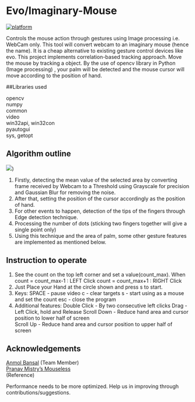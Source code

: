 # Evo/Imaginary-Mouse

[![platform](https://img.shields.io/badge/Implementation-Python-blue.svg)](https://www.android.com)

Controls the mouse action through gestures using Image processing i.e. WebCam only. This tool 
will convert webcam to an imaginary mouse (hence the name). It is a cheap alternative to existing gesture control devices like evo. This project implements correlation-based tracking approach. Move the mouse by tracking a object. By the use of opencv library in Python (Image processing) , your palm will be detected and the mouse cursor will move according to the position of hand.

##Libraries used

opencv<br>
numpy<br>
common<br>
video<br>
win32api, win32con<br>
pyautogui<br>
sys, getopt

## Algorithm outline

![](https://i.imgur.com/AlmKvJ5.png))

1) Firstly, detecting the mean value of the selected area by converting frame received by Webcam to a Threshold using Grayscale for precision and Gaussian Blur for removing the noise.
2) After that, setting the position of the cursor accordingly as the position of hand.
3) For other events to happen, detection of the tips of the fingers through Edge detection technique.
4) Processing the number of dots (sticking two fingers together will give a single point only)
5) Using this technique and the area of palm, some other gesture features are implemented as mentioned below.

## Instruction to operate

1) See the count on the top left corner and set a value(count_max).
   When
     count = count_max-1 : LEFT Click
     count = count_max+1 : RIGHT Click
2) Just Place your Hand at the circle shown and press s to start.
3) Keys:
     SPACE    - pause video
     c        - clear targets
     s        - start using as a mouse and set the count
     esc      - close the program
4) Additional features:
     Double Click - By two consecutive left clicks
     Drag - Left Click, hold and Release
     Scroll Down - Reduce hand area and cursor position to lower half of screen  
     Scroll Up - Reduce hand area and cursor position to upper half of screen
     
## Acknowledgements
[Anmol Bansal](https://github.com/Anmolbansal1)
(Team Member)<br>
[Pranav Mistry’s  Mouseless](http://www.pranavmistry.com/projects/mouseless/)<br>(Reference)

Performance needs to be more optimized. Help us in improving through contributions/suggestions.